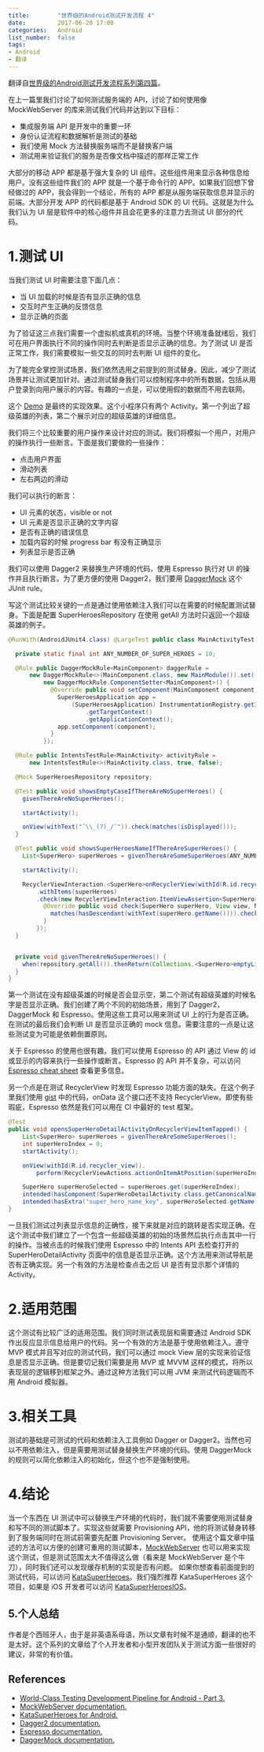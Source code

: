 ```yaml
---
title:        "世界级的Android测试开发流程 4"
date:         2017-06-20 17:00
categories:   Android
list_number:  false
tags:
- Android
- 翻译
---
```


翻译自[世界级的Android测试开发流程系列第四篇](http://blog.karumi.com/world-class-testing-development-pipeline-for-android-part-4/)。

<!--more-->

在上一篇里我们讨论了如何测试服务端的 API，讨论了如何使用像 MockWebServer 的库来测试我们代码并达到以下目标：

* 集成服务端 API 是开发中的重要一环
* 身份认证流程和数据解析是测试的基础
* 我们使用 Mock 方法替换服务端而不是替换客户端
* 测试用来验证我们的服务是否像文档中描述的那样正常工作

大部分的移动 APP 都是基于强大复杂的 UI 组件。这些组件用来显示各种信息给用户。没有这些组件我们的 APP 就是一个基于命令行的 APP。如果我们回想下曾经做过的 APP，我会得到一个结论，所有的 APP 都是从服务端获取信息并显示的前端。大部分开发 APP 的代码都是基于 Android SDK 的 UI 代码。这就是为什么我们认为 UI 层是软件中的核心组件并且会花更多的注意力去测试 UI 部分的代码。

# 1.测试 UI
当我们测试 UI 时需要注意下面几点：

* 当 UI 加载的时候是否有显示正确的信息
* 交互时产生正确的反馈信息
* 显示正确的页面

为了验证这三点我们需要一个虚拟机或真机的环境。当整个环境准备就绪后，我们可在用户界面执行不同的操作同时去判断是否显示正确的信息。为了测试 UI 是否正常工作，我们需要模拟一些交互的同时去判断 UI 组件的变化。

为了能完全掌控测试场景，我们依然选用之前提到的测试替身。因此，减少了测试场景并让测试更加针对。通过测试替身我们可以控制程序中的所有数据，包括从用户登录到向用户展示的内容。有趣的一点是，可以使用假的数据而不用去联网。

这个 [Demo](https://github.com/Karumi/KataSuperHeroesAndroid) 是最终的实现效果。这个小程序只有两个 Activity。第一个列出了超级英雄的列表，第二个展示对应的超级英雄的详细信息。

我们将三个比较重要的用户操作来设计对应的测试。我们将模拟一个用户，对用户的操作执行一些断言。下面是我们要做的一些操作：
* 点击用户界面
* 滑动列表
* 左右两边的滑动

我们可以执行的断言：
* UI 元素的状态，visible or not
* UI 元素是否显示正确的文字内容
* 是否有正确的错误信息
* 加载内容的时候 progress bar 有没有正确显示
* 列表显示是否正确

我们可以使用 Dagger2 来替换生产环境的代码，使用 Espresso 执行对 UI 的操作并且执行断言。为了更方便的使用 Dagger2，我们要用 [DaggerMock](https://github.com/fabioCollini/DaggerMock) 这个 JUnit rule。

写这个测试比较关键的一点是通过使用依赖注入我们可以在需要的时候配置测试替身。下面是配置 SuperHeroesRepository 在使用 getAll 方法时只返回一个超级英雄的例子。

```java
@RunWith(AndroidJUnit4.class) @LargeTest public class MainActivityTest {

  private static final int ANY_NUMBER_OF_SUPER_HEROES = 10;

  @Rule public DaggerMockRule<MainComponent> daggerRule =
      new DaggerMockRule<>(MainComponent.class, new MainModule()).set(
          new DaggerMockRule.ComponentSetter<MainComponent>() {
            @Override public void setComponent(MainComponent component) {
              SuperHeroesApplication app =
                  (SuperHeroesApplication) InstrumentationRegistry.getInstrumentation()
                      .getTargetContext()
                      .getApplicationContext();
              app.setComponent(component);
            }
          });

  @Rule public IntentsTestRule<MainActivity> activityRule =
      new IntentsTestRule<>(MainActivity.class, true, false);

  @Mock SuperHeroesRepository repository;

  @Test public void showsEmptyCaseIfThereAreNoSuperHeroes() {
    givenThereAreNoSuperHeroes();

    startActivity();

    onView(withText("¯\\_(?)_/¯")).check(matches(isDisplayed()));
  }

  @Test public void showsSuperHeroesNameIfThereAreSuperHeroes() {
    List<SuperHero> superHeroes = givenThereAreSomeSuperHeroes(ANY_NUMBER_OF_SUPER_HEROES);

    startActivity();

    RecyclerViewInteraction.<SuperHero>onRecyclerView(withId(R.id.recycler_view))
        .withItems(superHeroes)
        .check(new RecyclerViewInteraction.ItemViewAssertion<SuperHero>() {
          @Override public void check(SuperHero superHero, View view, NoMatchingViewException e) {
            matches(hasDescendant(withText(superHero.getName()))).check(view, e);
          }
        });
  }


  private void givenThereAreNoSuperHeroes() {
    when(repository.getAll()).thenReturn(Collections.<SuperHero>emptyList());
  }
}
```

第一个测试在没有超级英雄的时候是否会显示空，第二个测试有超级英雄的时候名字是否显示正确。我们创建了两个不同的初始场景，用到了 Dagger2，DaggerMock 和 Espresso。使用这些工具可以用来测试 UI 上的行为是否正确。在测试的最后我们会判断 UI 是否显示正确的 mock 信息。需要注意的一点是让这些测试变为可能是依赖倒置原则。

关于 Espresso 的使用也很有趣。我们可以使用 Espresso 的 API 通过 View 的 id 或显示的内容来执行一些操作或断言。Espresso 的 API 并不复杂，可以访问 [Espresso cheat sheet](https://google.github.io/android-testing-support-library/docs/espresso/cheatsheet/) 查看更多信息。

另一个点是在测试 RecyclerView 时发现 Espresso 功能方面的缺失。在这个例子里我们使用 [gist](https://gist.github.com/RomainPiel/ec10302a4687171a5e1a) 中的代码，onData 这个接口还不支持 RecyclerView。即使有些瑕疵，Espresso 依然是我们可以用在 CI 中最好的 test 框架。

```java
@Test
public void opensSuperHeroDetailActivityOnRecyclerViewItemTapped() {
    List<SuperHero> superHeroes = givenThereAreSomeSuperHeroes();
    int superHeroIndex = 0;
    startActivity();

    onView(withId(R.id.recycler_view)).
        perform(RecyclerViewActions.actionOnItemAtPosition(superHeroIndex, click()));

    SuperHero superHeroSelected = superHeroes.get(superHeroIndex);
    intended(hasComponent(SuperHeroDetailActivity.class.getCanonicalName()));
    intended(hasExtra("super_hero_name_key", superHeroSelected.getName()));
}
```

一旦我们测试过列表显示信息的正确性，接下来就是对应的跳转是否实现正确。在这个测试中我们建立了一个包含一些超级英雄的初始的场景然后执行点击其中一行的操作。当被点击的时候我们使用 Espresso 中的 Intents API 去检查打开的 SuperHeroDetailActivity 页面中的信息是否显示正确。这个方法用来测试导航是否有正确实现。另一个有效的方法是检查点击之后 UI 是否有显示那个详情的 Activity。

# 2.适用范围
这个测试有比较广泛的适用范围。我们同时测试表现层和需要通过 Android SDK 作出反应显示信息给用户的代码。另一个有效的方法是基于使用依赖注入。遵守 MVP 模式并且写对应的测试代码，我们可以通过 mock View 层的实现来验证信息是否显示正确。但是要切记我们需要是用 MVP 或 MVVM 这样的模式，将所以表现层的逻辑移到框架之外。通过这种方法我们可以用 JVM 来测试代码逻辑而不用 Android 模拟器。

# 3.相关工具
测试的基础是可测试的代码和依赖注入工具例如 Dagger or Dagger2。当然也可以不用依赖注入，但是需要用测试替身替换生产环境的代码。使用 DaggerMock 的规则可以简化依赖注入的初始化，但这个也不是强制使用。

# 4.结论
当一个东西在 UI 测试中可以替换生产环境的代码时，我们就不需要使用测试替身和写不同的测试脚本了。实现这些就需要 Provisioning API，他的将测试替身转移到了服务端同时在测试前需要先配置 Provisioning Server。
使用这个篇文章中描述的方法可以方便的创建可重用的测试脚本，[MockWebServer](https://github.com/square/okhttp/tree/master/mockwebserver) 也可以用来实现这个测试，但是测试范围太大不值得这么做（看来是 MockWebServer 是个牛刀），同时我们还可以发现缓存机制的实现是否有问题。
如果你想查看前面提到的测试代码，可以访问 [KataSuperHeroes](https://github.com/Karumi/KataSuperHeroesAndroid)。我们强烈推荐 KataSuperHeroes 这个项目，如果是 iOS 开发者可以访问 [KataSuperHeroesIOS](https://github.com/Karumi/KataSuperHeroesIOS)。

## 5.个人总结
作者是个西班牙人，由于是非英语系母语，所以文章有时候不是通顺，翻译的也不是太好。这个系列的文章给了个人开发者和小型开发团队关于测试方面一些很好的建议，非常的有价值。

## References
- [World-Class Testing Development Pipeline for Android - Part 3.](http://blog.karumi.com/world-class-testing-development-pipeline-for-android-part-3/)
- [MockWebServer documentation. ](https://github.com/square/okhttp/tree/master/mockwebserver)
- [KataSuperHeroes for Android. ](https://github.com/Karumi/KataSuperHeroesAndroid)
- [Dagger2 documentation. ](https://github.com/google/dagger)
- [Espresso documentation. ](https://google.github.io/android-testing-support-library/docs/espresso/index.html)
- [DaggerMock documentation.]( https://github.com/fabioCollini/DaggerMock)